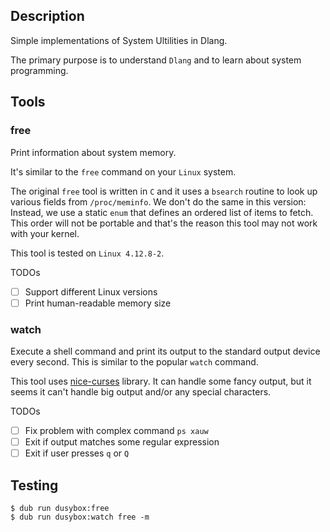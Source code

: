 ## Description

Simple implementations of System Ultilities in Dlang.

The primary purpose is to understand `Dlang` and to learn about
system programming.

## Tools

### free

Print information about system memory.

It's similar to the `free` command on your `Linux` system.

The original `free` tool is written in `C` and it uses a `bsearch`
routine to look up various fields from `/proc/meminfo`. We don't do
the same in this version: Instead, we use a static `enum` that defines
an ordered list of items to fetch. This order will not be portable
and that's the reason this tool may not work with your kernel.

This tool is tested on `Linux 4.12.8-2`.

TODOs

- [ ] Support different Linux versions
- [ ] Print human-readable memory size

### watch

Execute a shell command and print its output to the standard output device
every second. This is similar to the popular `watch` command.

This tool uses [nice-curses](https://github.com/mpevnev/nice-curses) library.
It can handle some fancy output, but it seems it can't handle big output
and/or any special characters.

TODOs

- [ ] Fix problem with complex command `ps xauw`
- [ ] Exit if output matches some regular expression
- [ ] Exit if user presses `q` or `Q`

## Testing

```
$ dub run dusybox:free
$ dub run dusybox:watch free -m
```

